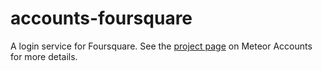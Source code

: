 # accounts-foursquare

A login service for Foursquare. See the [project page](https://www.meteor.com/accounts) on Meteor Accounts for more details.